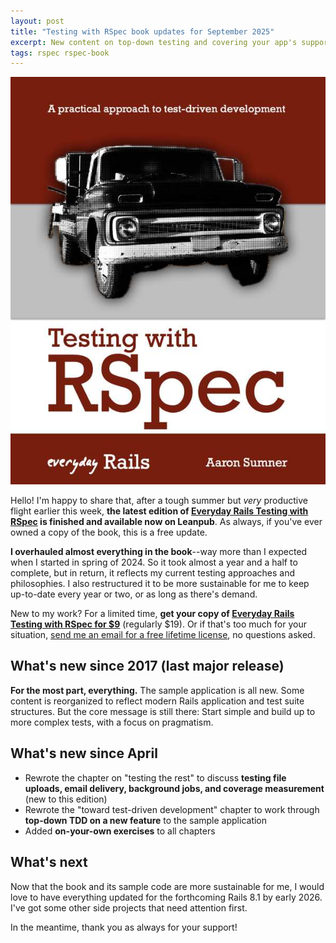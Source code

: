 ```yaml
---
layout: post
title: "Testing with RSpec book updates for September 2025"
excerpt: New content on top-down testing and covering your app's supporting features.
tags: rspec rspec-book
---
```


<a href="https://leanpub.com/everydayrailsrspec"><img src="/images/rspec-book-2024-xl.jpg" class="h-40 float-right border ml-2 mb-2 shadow" alt="" /></a>

Hello! I'm happy to share that, after a tough summer but _very_ productive flight earlier this week, **the latest edition of [Everyday Rails Testing with RSpec](https://leanpub.com/everydayrailsrspec) is finished and available now on Leanpub**. As always, if you've ever owned a copy of the book, this is a free update.

**I overhauled almost everything in the book**--way more than I expected when I started in spring of 2024. So it took almost a year and a half to complete, but in return, it reflects my current testing approaches and philosophies. I also restructured it to be more sustainable for me to keep up-to-date every year or two, or as long as there's demand.

New to my work? For a limited time, **get your copy of [Everyday Rails Testing with RSpec for $9](https://leanpub.com/everydayrailsrspec/c/ItsAlive)** (regularly $19). Or if that's too much for your situation, [send me an email for a free lifetime license](/contact.html), no questions asked.

## What's new since 2017 (last major release)

**For the most part, everything.** The sample application is all new. Some content is reorganized to reflect modern Rails application and test suite structures. But the core message is still there: Start simple and build up to more complex tests, with a focus on pragmatism.


## What's new since April

- Rewrote the chapter on "testing the rest" to discuss **testing file uploads, email delivery, background jobs, and coverage measurement** (new to this edition)
- Rewrote the "toward test-driven development" chapter to work through **top-down TDD on a new feature** to the sample application
- Added **on-your-own exercises** to all chapters


## What's next

Now that the book and its sample code are more sustainable for me, I would love to have everything updated for the forthcoming Rails 8.1 by early 2026. I've got some other side projects that need attention first.

In the meantime, thank you as always for your support!
